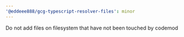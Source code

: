 ```yaml
---
'@eddeee888/gcg-typescript-resolver-files': minor
---
```


Do not add files on filesystem that have not been touched by codemod
